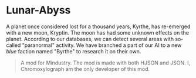 # Lunar-Abyss
A planet once considered lost for a thousand years, Kyrthe, has re-emerged with a new moon, Kryptin. The moon has had some unknown effects on the planet. According to our databases, we can detect several areas with so-called "paranormal" activity. We have branched a part of our AI to a new *blue* faction named "Byrthe" to research it on their own.

> A mod for Mindustry. The mod is made with both HJSON and JSON. I, Chromoxylograph am the only developer of this mod.
